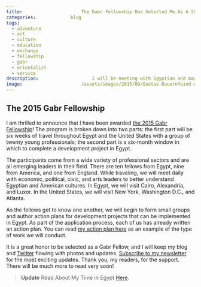 ```yaml
---
title:						The Gabr Fellowship Has Selected Me As A 2015 Fellow
categories:				blog
tags:
  - adventure
  - art
  - culture
  - education
  - exchange
  - fellowship
  - gabr
  - orientalist
  - service
description:					I will be meeting with Egyptian and American diplomats, military leaders, entrepreneurs, and influencers during the 6-week Gabr Fellowship Program.
image:						/assets/images/2015/09/Gustav-Bauernfeind-A-Street-Scene-Damascus.jpg
---
```


## The 2015 Gabr Fellowship

I am thrilled to announce that I have been awarded [the 2015 Gabr Fellowship](https://eastwestdialogue.org/)! The program is broken down into two parts: the first part will be six weeks of travel throughout Egypt and the United States with a group of twenty young professionals; the second part is a six-month window in which to complete a development project in Egypt.

The participants come from a wide variety of professional sectors and are all emerging leaders in their field. There are ten fellows from Egypt, nine from America, and one from England. While traveling, we will meet daily with economic, political, civic, and arts leaders to better understand Egyptian and American cultures. In Egypt, we will visit Cairo, Alexandria, and Luxor. In the United States, we will visit New York, Washington D.C., and Atlanta.

As the fellows get to know one another, we will begin to form small groups and author action plans for development projects that can be implemented in Egypt. As part of the application process, each of us has already written an action plan. You can read [my action plan here](https://docs.google.com/document/d/1uIoBKQJTFPy7YuGQ31FZG23k9Tuze_E_Qo4qq578lv0/edit?usp=sharing) as an example of the type of work we will conduct.

It is a great honor to be selected as a Gabr Fellow, and I will keep my blog and [Twitter](https://twitter.com/judsonlmoore) flowing with photos and updates. [Subscribe to my newsletter](/subscribe/) for the most exciting updates. Thank you, my readers, for the support. There will be much more to read very soon!

>**Update**
>Read About My Time in Egypt [Here](/egypt-travel-guide/). 